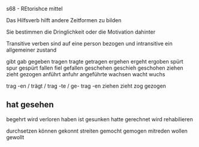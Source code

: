 s68 - REtorishce mittel



Das Hilfsverb hilft andere Zeitformen zu bilden

Sie bestimmen die Dringlichkeit oder die Motivation dahinter

Transitive verben sind auf eine person bezogen und intransitive ein allgemeiner zustand

gibt gab gegeben
tragen tragte getragen
ergehen ergeht ergoben
spürt spur gespürt
fallen fiel gefallen
geschehen geschieh geschohen
ziehen zieht gezogen
anführt anfuhr angeführte
wachsen wacht wuchs

trag -en / trägt / trag -te / ge- trag -en
ziehen zieht zog gezogen

hat gesehen
-
begehrt
wird verloren haben
ist gesunken
hatte gerechnet
wird rehabilieren

durchsetzen können
gekonnt
streiten gemocht
gemogen
mitreden wollen
gewollt

